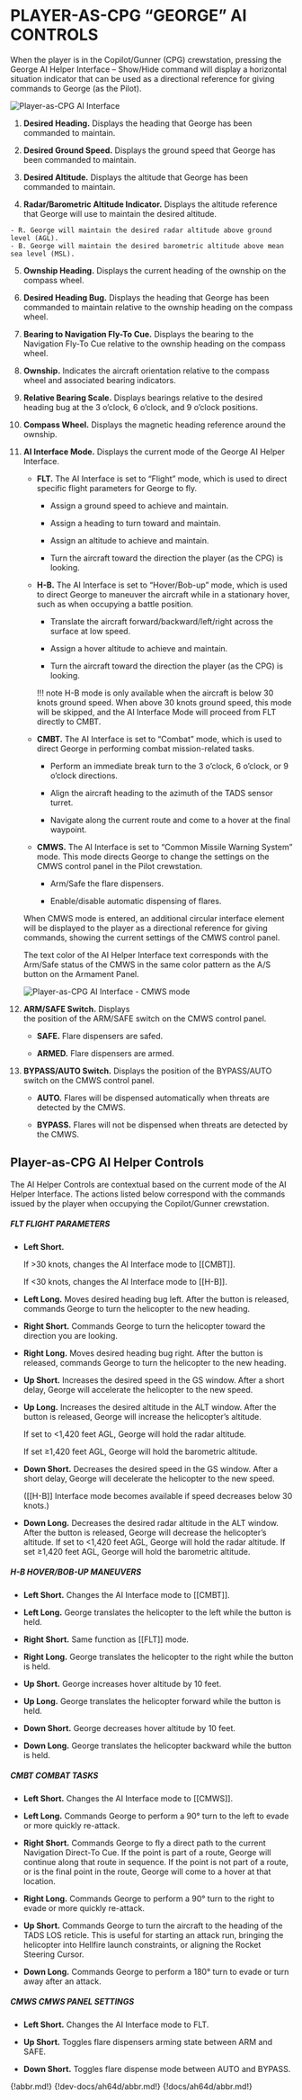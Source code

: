 
# PLAYER-AS-CPG “GEORGE” AI CONTROLS

When the player is in the Copilot/Gunner (CPG) crewstation, pressing the George AI Helper Interface –
Show/Hide command will display a horizontal situation indicator that can be used as a directional reference for
giving commands to George (as the Pilot).

![Player-as-CPG AI Interface](img/img-538-1-screen.jpg)



1.   **Desired Heading.** Displays the heading that George has been commanded to maintain.

2.   **Desired Ground Speed.** Displays the ground speed that George has been commanded to maintain.

3.   **Desired Altitude.** Displays the altitude that George has been commanded to maintain.

4.   **Radar/Barometric Altitude Indicator.** Displays the altitude reference that George will use to maintain
     the desired altitude.
    
    - R. George will maintain the desired radar altitude above ground level (AGL).
    - B. George will maintain the desired barometric altitude above mean sea level (MSL).


5.   **Ownship Heading.** Displays the current heading of the ownship on the compass wheel.

6.   **Desired Heading Bug.** Displays the heading that George has been commanded to maintain relative to the
     ownship heading on the compass wheel.

7.   **Bearing to Navigation Fly-To Cue.** Displays the bearing to the Navigation Fly-To Cue relative to the
     ownship heading on the compass wheel.

8.   **Ownship.** Indicates the aircraft orientation relative to the compass wheel and associated bearing indicators.

9.   **Relative Bearing Scale.** Displays bearings relative to the desired heading bug at the 3 o’clock, 6 o’clock,
     and 9 o’clock positions.

10. **Compass Wheel.** Displays the magnetic heading reference around the ownship.

11. **AI Interface Mode.** Displays the current mode of the George AI Helper Interface.


    - **FLT.** The AI Interface is set to “Flight” mode, which is used to direct specific flight parameters for
         George to fly.

        - Assign a ground speed to achieve and maintain.

        - Assign a heading to turn toward and maintain.

        - Assign an altitude to achieve and maintain.

        - Turn the aircraft toward the direction the player (as the CPG) is looking.


    - **H-B.** The AI Interface is set to “Hover/Bob-up” mode, which is used to direct George to maneuver the
         aircraft while in a stationary hover, such as when occupying a battle position.

        - Translate the aircraft forward/backward/left/right across the surface at low speed.

        - Assign a hover altitude to achieve and maintain.

        - Turn the aircraft toward the direction the player (as the CPG) is looking.

        !!! note
            H-B mode is only available when the aircraft is below 30 knots ground speed. When above 30
            knots ground speed, this mode will be skipped, and the AI Interface Mode will proceed from FLT directly
            to CMBT.


    - **CMBT.** The AI Interface is set to “Combat” mode, which is used to direct George in performing combat
         mission-related tasks.

        - Perform an immediate break turn to the 3 o’clock, 6 o’clock, or 9 o’clock directions.

        - Align the aircraft heading to the azimuth of the TADS sensor turret.

        - Navigate along the current route and come to a hover at the final waypoint.


    - **CMWS.** The AI Interface is set to “Common Missile Warning System” mode. This mode directs George
         to change the settings on the CMWS control panel in the Pilot crewstation.

        - Arm/Safe the flare dispensers.

        - Enable/disable automatic dispensing of flares.

    When CMWS mode is entered, an
    additional circular interface element
    will be displayed to the player as a
    directional reference for giving
    commands, showing the current
    settings of the CMWS control panel.
    
    The text color of the AI Helper
    Interface text corresponds with the
    Arm/Safe status of the CMWS in the
    same color pattern as the A/S button
    on the Armament Panel.
    
    
    ![Player-as-CPG AI Interface - CMWS mode](img/img-539-1-screen.jpg)


12. **ARM/SAFE Switch.** Displays                       
    the position of the ARM/SAFE
    switch on the CMWS control panel.

    - **SAFE.** Flare dispensers are safed.

    - **ARMED.** Flare dispensers are armed.

13. **BYPASS/AUTO Switch.** Displays the position of the BYPASS/AUTO switch on the CMWS control panel.

    - **AUTO.** Flares will be dispensed automatically when threats are detected by the CMWS.

    - **BYPASS.** Flares will not be dispensed when threats are detected by the CMWS.

## Player-as-CPG AI Helper Controls

The AI Helper Controls are contextual based on the current mode of the AI Helper Interface. The actions listed
below correspond with the commands issued by the player when occupying the Copilot/Gunner crewstation.


##### FLT FLIGHT PARAMETERS


- **Left Short.**


    If >30 knots, changes the AI Interface mode to [[CMBT]].


    If <30 knots, changes the AI Interface mode to [[H-B]].


- **Left Long.**   Moves desired heading bug left. After the button is released,
         commands George to turn the helicopter to the new heading.

- **Right Short.**    Commands George to turn the helicopter toward the direction you
         are looking.

- **Right Long.**     Moves desired heading bug right. After the button is released,
         commands George to turn the helicopter to the new heading.


- **Up Short.**    Increases the desired speed in the GS window. After a short delay,
         George will accelerate the helicopter to the new speed.


- **Up Long.**   Increases the desired altitude in the ALT window. After the button is
         released, George will increase the helicopter’s altitude.

    If set to         <1,420 feet AGL, George will hold the radar altitude.

    If set ≥1,420         feet AGL, George will hold the barometric altitude.


- **Down Short.**    Decreases the desired speed in the GS window. After a short delay,
         George will decelerate the helicopter to the new speed.
         
    ([[H-B]] Interface mode becomes available if speed decreases below 30
         knots.)


- **Down Long.**     Decreases the desired radar altitude in the ALT window. After the
         button is released, George will decrease the helicopter’s altitude. If
         set to <1,420 feet AGL, George will hold the radar altitude. If set
         ≥1,420 feet AGL, George will hold the barometric altitude.


##### H-B HOVER/BOB-UP MANEUVERS

- **Left      Short.** Changes the AI Interface mode to [[CMBT]].


- **Left Long.** George translates the helicopter to the left while the button is held.


- **Right   Short.**    Same function as [[FLT]] mode.


- **Right Long.**   George translates the helicopter to the right while the button is held.


- **Up  Short.** George increases hover altitude by 10 feet.


- **Up Long.**     George translates the helicopter forward while the button is held.


- **Down      Short.** George decreases hover altitude by 10 feet.


- **Down Long.** George translates the helicopter backward while the button is held.

##### CMBT COMBAT TASKS

- **Left      Short.** Changes the AI Interface mode to [[CMWS]].


- **Left Long.** Commands George to perform a 90° turn to the left to evade or
                           more quickly re-attack.


- **Right     Short.** Commands George to fly a direct path to the current Navigation
                           Direct-To Cue. If the point is part of a route, George will continue
                           along that route in sequence. If the point is not part of a route, or is
                the final point in the route, George will come to a hover at that
                location.

- **Right Long.** Commands George to perform a 90° turn to the right to evade or
                more quickly re-attack.


- **Up      Short.** Commands George to turn the aircraft to the heading of the TADS
                LOS reticle. This is useful for starting an attack run, bringing the
                helicopter into Hellfire launch constraints, or aligning the Rocket
                Steering Cursor.

- **Down Long.** Commands George to perform a 180° turn to evade or turn away
                after an attack.

##### CMWS CMWS PANEL SETTINGS
- **Left    Short.** Changes the AI Interface mode to FLT.

- **Up      Short.** Toggles flare dispensers arming state between ARM and SAFE.


- **Down    Short.** Toggles flare dispense mode between AUTO and BYPASS.


{!abbr.md!}
{!dev-docs/ah64d/abbr.md!}
{!docs/ah64d/abbr.md!}
